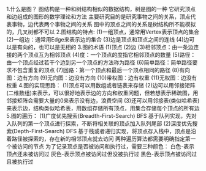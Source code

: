 1.什么是图？
  图结构是一种和树结构相似的数据结构，树是图的一种
  它研究顶点和边组成的图形的数学理论和方法
  主要研究目的是研究事物之间的关系，顶点代表事物，边代表两个事物之间的关系
  图中的顶点之间的关系是树结构所不能模拟的，几叉树都不可以
2.图结构的特点:
  (1)一组顶点，通常用Vertex表示顶点的集合
  (2)一组边：通常用Edge来表示边的集合
  (3)边是顶点和顶点之间的连线
  (4)边可以是有向的，也可以是无相的
3.图的术语
  (1)顶点
  (2)边
  (3)相邻顶点：由一条边连接的两个顶点互为相邻顶点
  (4)度：一个顶点的度指它相邻顶点的数量
  (5)路径：由一个顶点经过若干个边到另一个顶点的方法称为路径
  (6)简单路径：简单路径要求不包含重复的顶点
  (7)回路：第一个顶点和最后一个顶点相同的路径
  (8)有向图：边有方向
  (9)无向图：边没有方向
  (10)带权图：边有权重
  (11)无权图：边没有权重
4.图的实现思路：
  (1)顶点可以用数组或者链表来存储
  (2)边可以用邻接矩阵(二维数组)来表示，可以很好地表示边的方向和权重问题，但若想表示稀疏图，用邻接矩阵会需要大量的0来表示没有边，浪费空间
  (3)还可以用邻接表(类似哈希表)来表示边，结构类似哈希表，用数组存储所有顶点，用集合存储每个顶点的所有边
5.图的遍历：
  (1)广度优先搜索(Breadth-First-Search) BFS   基于队列实现，先对入队列的第一个顶点进行探索，不断将相关联的顶点加入队列尾部
  (2)深度优先搜索(Depth-First-Search) DFS     基于栈或者递归实现，将顶点存入栈中，顶点是沿着路径被探索的，存在新的相邻顶点就去访问
  两种遍历算法都需要明确指定第一个被访问的节点
  为了记录顶点是否被访问和执行过，需要三种颜色：
  白色-表示顶点还未被访问过
  灰色-表示顶点被访问过但没被执行过
  黑色-表示顶点被访问过且被执行过